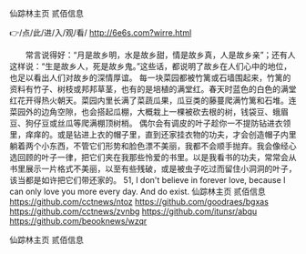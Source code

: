 
仙踪林主页 贰佰信息




👉/点/此/进/入/观/看/ http://6e6s.com?wirre.html




　　常言说得好：“月是故乡明，水是故乡甜，情是故乡真，人是故乡亲”；还有人这样说：“生是故乡人，死是故乡鬼。”这些话，都说明了故乡在人们心中的地位，也足以看出人们对故乡的深情厚谊。
每一块菜园都被竹篱或石墙围起来，竹篱的资料有竹子、树枝或邦邦草茎，也有的是培植的满堂红。春天时蓝色的白色的满堂红花开得热火朝天。菜园内里长满了菜蔬瓜果，瓜豆类的藤蔓爬满竹篱和石堆。连菜园外的边角空隙，也会搭起瓜棚，大概栽上一棵被砍去根的树，钱袋豆、蛾眉豆、狗仔豆或丝瓜等爬满棚顶树梢。
偶尔会有调皮的叶子趁你一不提防钻进衣领里，痒痒的。或是钻进上衣的帽子里，直到还家挂衣物的功夫，才会创造帽子内里躺着两个小东西，不管它们形势和脸色漂不美丽，我都不会顺手抛弃。我会像经心选回顾的叶子一律，把它们夹在我那些怜爱的书里。以是我看书的功夫，常常会从书里展示一片格式不美丽，以至有些残破，或是被虫子吃过而留住小洞洞的叶子，该当都是如许把它们带还家的。
51, I don't believe in forever love, because I can only love you more every day.
And do exist.
仙踪林主页 贰佰信息 https://github.com/cctnews/ntoz
https://github.com/goodraes/bgxas
https://github.com/cctnews/zvnbg
https://github.com/itunsr/abqu
https://github.com/beooknews/wzqr





仙踪林主页 贰佰信息
